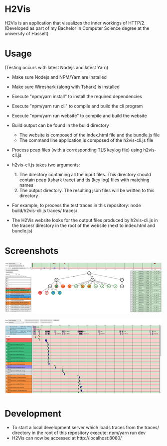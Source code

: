# H2Vis

H2Vis is an application that visualizes the inner workings of HTTP/2. (Developed as part of my Bachelor In Computer Science degree at the university of Hasselt)

# Usage

(Testing occurs with latest Nodejs and latest Yarn)

- Make sure Nodejs and NPM/Yarn are installed
- Make sure Wireshark (along with Tshark) is installed
- Execute "npm/yarn install" to install the required dependencies
- Execute "npm/yarn run cli" to compile and build the cli program
- Execute "npm/yarn run website" to compile and build the website
- Build output can be found in the build directory
    - The website is composed of the index.html file and the bundle.js file
    - The command line application is composed of the h2vis-cli.js file

- Process pcap files (with a corresponding TLS keylog file) using h2vis-cli.js
- h2vis-cli.js takes two arguments:
    1. The directory containing all the input files. This directory should contain pcap (tshark trace) and tls (key log) files with matching names
    2. The output directory. The resulting json files will be written to this directory
- For example, to process the test traces in this repository: node build/h2vis-cli.js traces/ traces/

- The H2Vis website looks for the output files produced by h2vis-cli.js in the traces/ directory in the root of the website (next to index.html and bundle.js)

# Screenshots

![Priority Tree](images/tree.png)

![Timeline](images/timeline.png)

# Development

- To start a local development server which loads traces from the traces/ directory in the root of this repository execute: npm/yarn run dev
- H2Vis can now be accessed at http://localhost:8080/